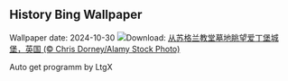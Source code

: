 ## History Bing Wallpaper
Wallpaper date: 2024-10-30
![](https://www.bing.com/th?id=OHR.HauntedEdinburgh_ZH-CN1461834159_UHD.jpg&w=1000)Download: [从苏格兰教堂墓地眺望爱丁堡城堡，英国 (© Chris Dorney/Alamy Stock Photo)](https://www.bing.com/th?id=OHR.HauntedEdinburgh_ZH-CN1461834159_UHD.jpg)

Auto get programm by LtgX
